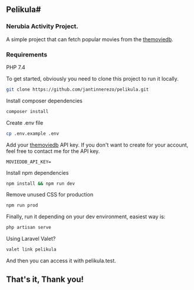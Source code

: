 ## Pelikula#
### Nerubia Activity Project. 
A simple project that can fetch popular movies from the [themoviedb](https://www.themoviedb.org/).

### Requirements
PHP 7.4

To get started, obviously you need to clone this project to run it locally.

```bash
git clone https://github.com/jantinnerezo/pelikula.git
```

Install composer dependencies

```bash
composer install
```

Create .env file

```bash
cp .env.example .env
```

Add your [themoviedb](https://www.themoviedb.org/) API key. If you don't want to create for your account, feel free to contact me for the API key.

```env
MOVIEDDB_API_KEY=
```

Install npm dependencies

```bash
npm install && npm run dev
```

Remove unused CSS for production

```bash
npm run prod
```

Finally, run it depending on your dev environment, easiest way is:

```bash
php artisan serve
```

Using Laravel Valet?

```bash
valet link pelikula
```

And then you can access it with pelikula.test.


## That's it, Thank you!
